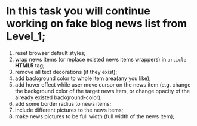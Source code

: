 # In this task you will continue working on fake blog news list from Level_1;

1. reset browser default styles;
1. wrap news items (or replace existed news items wrappers) in `article` **HTML5** tag;
1. remove all text decorations (if they exist);
1. add background color to whole item area(any you like);
1. add hover effect while user move cursor on the news item (e.g. change the background color of the target news item, or change opacity of the already existed background-color);
1. add some border radius to news items;
1. include different pictures to the news items;
1. make news pictures to be full width (full width of the news item);